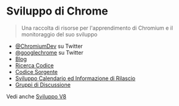 # Sviluppo di Chrome

> Una raccolta di risorse per l'apprendimento di Chromium e il monitoraggio del suo sviluppo

- [@ChromiumDev](https://twitter.com/ChromiumDev) su Twitter
- [@googlechrome](https://twitter.com/googlechrome) su Twitter
- [Blog](https://blog.chromium.org)
- [Ricerca Codice](https://cs.chromium.org/)
- [Codice Sorgente](https://cs.chromium.org/chromium/src/)
- [Sviluppo Calendario ed Informazione di Rilascio](https://www.chromium.org/developers/calendar)
- [Gruppi di Discussione](http://www.chromium.org/developers/discussion-groups)

Vedi anche [Sviluppo V8](v8-development.md)
